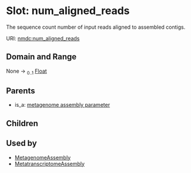 
# Slot: num_aligned_reads


The sequence count number of input reads aligned to assembled contigs.

URI: [nmdc:num_aligned_reads](https://microbiomedata/meta/num_aligned_reads)


## Domain and Range

None &#8594;  <sub>0..1</sub> [Float](types/Float.md)

## Parents

 *  is_a: [metagenome assembly parameter](metagenome_assembly_parameter.md)

## Children


## Used by

 * [MetagenomeAssembly](MetagenomeAssembly.md)
 * [MetatranscriptomeAssembly](MetatranscriptomeAssembly.md)
